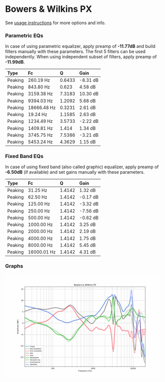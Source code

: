# Bowers & Wilkins PX
See [usage instructions](https://github.com/jaakkopasanen/AutoEq#usage) for more options and info.

### Parametric EQs
In case of using parametric equalizer, apply preamp of **-11.77dB** and build filters manually
with these parameters. The first 5 filters can be used independently.
When using independent subset of filters, apply preamp of **-11.99dB**.

| Type    | Fc          |      Q | Gain     |
|:--------|:------------|:-------|:---------|
| Peaking | 260.19 Hz   | 0.6433 | -8.31 dB |
| Peaking | 843.80 Hz   | 0.623  | 4.58 dB  |
| Peaking | 3159.38 Hz  | 7.3183 | 10.30 dB |
| Peaking | 9394.03 Hz  | 1.2092 | 5.68 dB  |
| Peaking | 18666.48 Hz | 0.3231 | 2.61 dB  |
| Peaking | 19.24 Hz    | 1.1585 | 2.63 dB  |
| Peaking | 1234.49 Hz  | 3.5733 | -2.22 dB |
| Peaking | 1409.81 Hz  | 1.414  | 1.34 dB  |
| Peaking | 3745.75 Hz  | 7.5386 | -3.21 dB |
| Peaking | 5453.24 Hz  | 4.3629 | 1.15 dB  |

### Fixed Band EQs
In case of using fixed band (also called graphic) equalizer, apply preamp of **-6.50dB**
(if available) and set gains manually with these parameters.

| Type    | Fc          |      Q | Gain     |
|:--------|:------------|:-------|:---------|
| Peaking | 31.25 Hz    | 1.4142 | 1.32 dB  |
| Peaking | 62.50 Hz    | 1.4142 | -0.17 dB |
| Peaking | 125.00 Hz   | 1.4142 | -3.32 dB |
| Peaking | 250.00 Hz   | 1.4142 | -7.56 dB |
| Peaking | 500.00 Hz   | 1.4142 | -0.62 dB |
| Peaking | 1000.00 Hz  | 1.4142 | 3.25 dB  |
| Peaking | 2000.00 Hz  | 1.4142 | 2.19 dB  |
| Peaking | 4000.00 Hz  | 1.4142 | 1.75 dB  |
| Peaking | 8000.00 Hz  | 1.4142 | 5.45 dB  |
| Peaking | 16000.01 Hz | 1.4142 | 4.31 dB  |

### Graphs
![](./Bowers%20&%20Wilkins%20PX.png)
